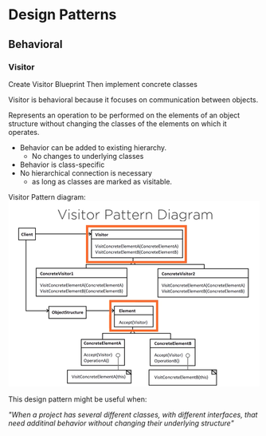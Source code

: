 
# Design Patterns

## Behavioral

### Visitor

Create Visitor Blueprint
Then implement concrete classes

Visitor is behavioral because it focuses on communication between objects.

Represents an operation to be performed on the elements of an object structure without changing the classes of the elements on which it operates.

* Behavior can be added to existing hierarchy.
  - No changes to underlying classes
* Behavior is class-specific
* No hierarchical connection is necessary
  - as long as classes are marked as visitable.

Visitor Pattern diagram:
  ![Ola k ase](UMLDiagram.PNG)


This design pattern might be useful when:

  _"When a project has several different classes, with different interfaces, that need additinal behavior without changing their underlying structure"_
